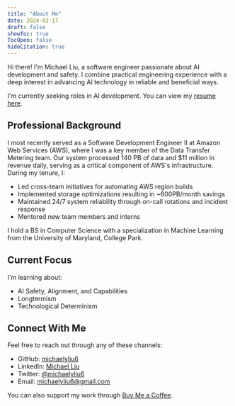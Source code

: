```yaml
---
title: "About Me"
date: 2024-02-17
draft: false
showToc: true
TocOpen: false
hideCitation: true
---
```


Hi there! I'm Michael Liu, a software engineer passionate about AI development and safety. I combine practical engineering experience with a deep interest in advancing AI technology in reliable and beneficial ways.

I'm currently seeking roles in AI development. You can view my <a href="/Michael_Liu_Resume_2025-03-05.pdf" target="_blank">resume here</a>.

## Professional Background

I most recently served as a Software Development Engineer II at Amazon Web Services (AWS), where I was a key member of the Data Transfer Metering team. Our system processed 140 PB of data and $11 million in revenue daily, serving as a critical component of AWS's infrastructure. During my tenure, I:
- Led cross-team initiatives for automating AWS region builds
- Implemented storage optimizations resulting in ~600PB/month savings
- Maintained 24/7 system reliability through on-call rotations and incident response
- Mentored new team members and interns

I hold a BS in Computer Science with a specialization in Machine Learning from the University of Maryland, College Park.

## Current Focus

<!-- I'm working on:
- New blog post on Claude playing Pokemon -->

I'm learning about:
- AI Safety, Alignment, and Capabilities
- Longtermism 
- Technological Determinism



## Connect With Me

Feel free to reach out through any of these channels:

- GitHub: [michaelyliu6](https://github.com/michaelyliu6)
- LinkedIn: [Michael Liu](https://www.linkedin.com/in/michael-liu-a14932197/)
- Twitter: [@michaelyliu6](https://x.com/michaelyliu6)
- Email: [michaelyliu6@gmail.com](mailto:michaelyliu6@gmail.com)

You can also support my work through [Buy Me a Coffee](https://buymeacoffee.com/myliu6).